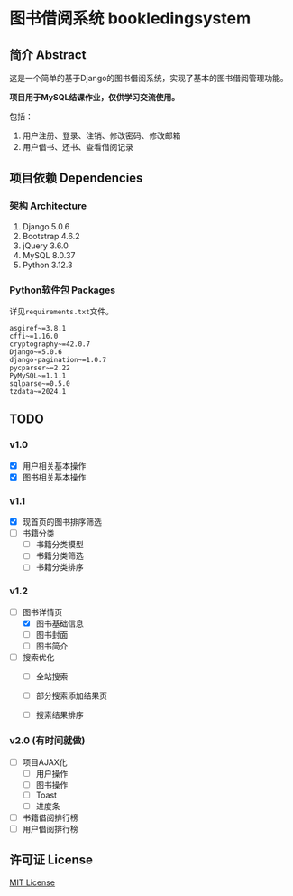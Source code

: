 # 图书借阅系统 bookledingsystem

## 简介 Abstract

这是一个简单的基于Django的图书借阅系统，实现了基本的图书借阅管理功能。

**项目用于MySQL结课作业，仅供学习交流使用。**

包括：

1. 用户注册、登录、注销、修改密码、修改邮箱
2. 用户借书、还书、查看借阅记录

## 项目依赖 Dependencies

### 架构 Architecture

1. Django 5.0.6
2. Bootstrap 4.6.2
3. jQuery 3.6.0
4. MySQL 8.0.37
5. Python 3.12.3

### Python软件包 Packages

详见`requirements.txt`文件。

```plaintext
asgiref~=3.8.1
cffi~=1.16.0
cryptography~=42.0.7
Django~=5.0.6
django-pagination~=1.0.7
pycparser~=2.22
PyMySQL~=1.1.1
sqlparse~=0.5.0
tzdata~=2024.1
```

## TODO

### v1.0

- [x] 用户相关基本操作
- [x] 图书相关基本操作

### v1.1

- [x] 现首页的图书排序筛选
- [ ] 书籍分类
    - [ ] 书籍分类模型
    - [ ] 书籍分类筛选
    - [ ] 书籍分类排序

### v1.2

- [ ] 图书详情页
    - [x] 图书基础信息
    - [ ] 图书封面
    - [ ] 图书简介
- [ ] 搜索优化
    - [ ] 全站搜索
    - [ ] 部分搜索添加结果页
    - [ ] 搜索结果排序
    

### v2.0 (有时间就做)

- [ ] 项目AJAX化
    - [ ] 用户操作
    - [ ] 图书操作
    - [ ] Toast
    - [ ] 进度条
- [ ] 书籍借阅排行榜
- [ ] 用户借阅排行榜

## 许可证 License

[MIT License](https://github.com/White-Clouds/bookledingsystem/blob/main/LICENSE)
